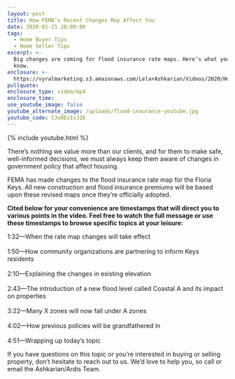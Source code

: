 ```yaml
---
layout: post
title: How FEMA’s Recent Changes May Affect You
date: 2020-01-21 20:09:00
tags:
  - Home Buyer Tips
  - Home Seller Tips
excerpt: >-
  Big changes are coming for flood insurance rate maps. Here’s what you need to
  know.
enclosure: >-
  https://vyralmarketing.s3.amazonaws.com/Lela+Ashkarian/Videos/2020/How+FEMAs+Recent+Changes+May+Affect+You.mp4
pullquote:
enclosure_type: video/mp4
enclosure_time:
use_youtube_image: false
youtube_alternate_image: /uploads/flood-insurance-youtube.jpg
youtube_code: CJo8EvIxJ2E
---
```


{% include youtube.html %}

There’s nothing we value more than our clients, and for them to make safe, well-informed decisions, we must always keep them aware of changes in government policy that affect housing.&nbsp;

FEMA has made changes to the flood insurance rate map for the Floria Keys. All new construction and flood insurance premiums will be based upon these revised maps once they’re officially adopted.&nbsp;

**Cited below for your convenience are timestamps that will direct you to various points in the video. Feel free to watch the full message or use these timestamps to browse specific topics at your leisure:**

1:32—When the rate map changes will take effect&nbsp;<br><br>1:50—How community organizations are partnering to inform Keys residents&nbsp;<br><br>2:10—Explaining the changes in existing elevation&nbsp;<br><br>2:43—The introduction of a new flood level called Coastal A and its impact on properties&nbsp;<br><br>3:22—Many X zones will now fall under A zones&nbsp;<br><br>4:02—How previous policies will be grandfathered in&nbsp;<br><br>4:51—Wrapping up today’s topic&nbsp;

If you have questions on this topic or you’re interested in buying or selling property, don’t hesitate to reach out to us. We’d love to help you, so call or email the Ashkarian/Ardis Team.